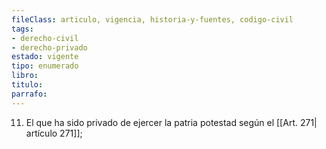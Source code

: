 ```yaml
---
fileClass: articulo, vigencia, historia-y-fuentes, codigo-civil
tags:
- derecho-civil
- derecho-privado
estado: vigente
tipo: enumerado
libro:
titulo:
parrafo:
---
```

11. El que ha sido privado de ejercer la patria potestad según el [[Art. 271| artículo 271]];